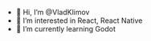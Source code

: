 - 👋 Hi, I’m @VladKlimov
- 👀 I’m interested in React, React Native
- 🌱 I’m currently learning Godot

<!---
VladKlimov/VladKlimov is a ✨ special ✨ repository because its `README.md` (this file) appears on your GitHub profile.
You can click the Preview link to take a look at your changes.
--->
